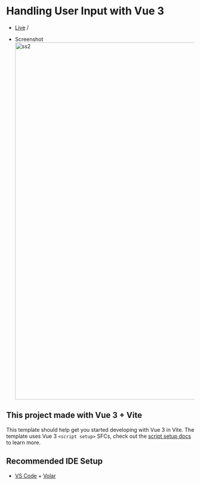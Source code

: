 # Handling User Input with Vue 3

- [Live](https://handlinguserinputwithvuejs.web.app/) / 

- Screenshot <img width="956" alt="ss2" src="https://user-images.githubusercontent.com/99514353/193361789-4f1500ee-8c4d-4a3c-93ec-ce170a10916c.png">

## This project made with Vue 3 + Vite

This template should help get you started developing with Vue 3 in Vite. The template uses Vue 3 `<script setup>` SFCs, check out the [script setup docs](https://v3.vuejs.org/api/sfc-script-setup.html#sfc-script-setup) to learn more.

## Recommended IDE Setup

- [VS Code](https://code.visualstudio.com/) + [Volar](https://marketplace.visualstudio.com/items?itemName=Vue.volar)

